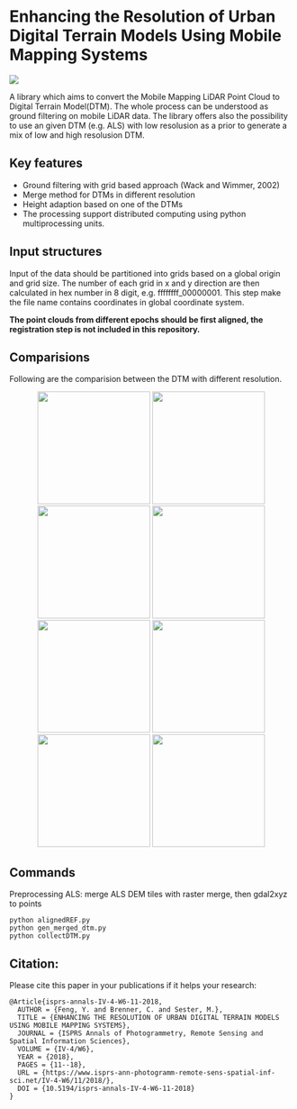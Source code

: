 # Enhancing the Resolution of Urban Digital Terrain Models Using Mobile Mapping Systems

![](https://github.com/fy19891009/pydtm/blob/master/img/DTM.PNG)

A library which aims to convert the Mobile Mapping LiDAR Point Cloud to Digital Terrain Model(DTM). The whole process can be understood as ground filtering on mobile LiDAR data. The library offers also the possibility to use an given DTM (e.g. ALS) with low resolusion as a prior to generate a mix of low and high resolusion DTM.

## Key features

- Ground filtering with grid based approach (Wack and Wimmer, 2002)
- Merge method for DTMs in different resolution
- Height adaption based on one of the DTMs
- The processing support distributed computing using python multiprocessing units.

## Input structures

Input of the data should be partitioned into grids based on a global origin and grid size. The number of each grid in x and y direction are then calculated in hex number in 8 digit, e.g. ffffffff_00000001. This step make the file name contains coordinates in global coordinate system.

**The point clouds from different epochs should be first aligned, the registration step is not included in this repository.**

## Comparisions 

Following are the comparision between the DTM with different resolution.

<div align = 'center'>
<img src = 'img/Curb_before.PNG' height = '200px'>
<img src = 'img/Circle_before.PNG' height = '200px'>
<img src = 'img/bridge_before.PNG' height = '200px'>
<img src = 'img/Correction_before.PNG' height = '200px'>
<br>
<img src = 'img/Curb_after.PNG' height = '200px'>
<img src = 'img/Circle_after.PNG' height = '200px'>
<img src = 'img/bridge_after.PNG' height = '200px'>
<img src = 'img/Correction_after.PNG' height = '200px'>
</div>
    
## Commands

Preprocessing ALS: merge ALS DEM tiles with raster merge, then gdal2xyz to points
    
    python alignedREF.py
    python gen_merged_dtm.py
    python collectDTM.py

## Citation:

Please cite this paper in your publications if it helps your research:

    @Article{isprs-annals-IV-4-W6-11-2018,
      AUTHOR = {Feng, Y. and Brenner, C. and Sester, M.},
      TITLE = {ENHANCING THE RESOLUTION OF URBAN DIGITAL TERRAIN MODELS USING MOBILE MAPPING SYSTEMS},
      JOURNAL = {ISPRS Annals of Photogrammetry, Remote Sensing and Spatial Information Sciences},
      VOLUME = {IV-4/W6},
      YEAR = {2018},
      PAGES = {11--18},
      URL = {https://www.isprs-ann-photogramm-remote-sens-spatial-inf-sci.net/IV-4-W6/11/2018/},
      DOI = {10.5194/isprs-annals-IV-4-W6-11-2018}
    }
